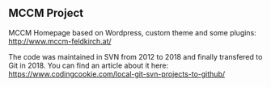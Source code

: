 ## MCCM Project

MCCM Homepage based on Wordpress, custom theme and some plugins: http://www.mccm-feldkirch.at/

The code was maintained in SVN from 2012 to 2018 and finally transfered to Git in 2018.
You can find an article about it here: https://www.codingcookie.com/local-git-svn-projects-to-github/